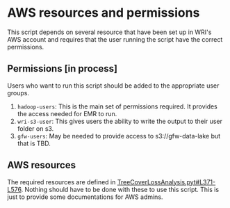 # AWS resources and permissions

This script depends on several resource that have been set up in WRI's AWS account and requires that the user running the script have the correct permissions.


## Permissions [in process]

Users who want to run this script should be added to the appropriate user groups.

1. `hadoop-users`: This is the main set of permissions required. It provides the access needed for EMR to run. 
2. `wri-s3-user`: This gives users the ability to write the output to their user folder on s3.
3. `gfw-users`: May be needed to provide access to s3://gfw-data-lake but that is TBD.


## AWS resources

The required resources are defined in [TreeCoverLossAnalysis.pyt#L371-L576](../TreeCoverLossAnalysis.pyt#L371-L576). Nothing should have to be done with these to use this script. This is just to provide some documentations for AWS admins.
